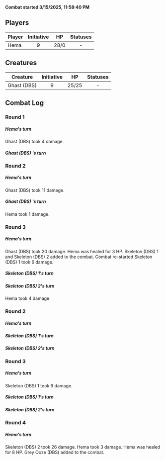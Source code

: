 **Combat started 3/15/2025, 11:58:40 PM**


## Players
| Player | Initiative | HP | Statuses |
| --- | :-: | :-: | :-: |
| Hema | 9 | 28/0 | - |
## Creatures
| Creature | Initiative  | HP | Statuses |
| --- | :-: | :-: | :-: |
| Ghast (DBS)  | 9 | 25/25 | - |


## Combat Log

### Round 1

##### Hema's turn
Ghast (DBS)  took 4 damage.
##### Ghast (DBS) 's turn
### Round 2
##### Hema's turn
Ghast (DBS)  took 11 damage.
##### Ghast (DBS) 's turn
Hema took 1 damage.
### Round 3
##### Hema's turn
Ghast (DBS)  took 20 damage.
Hema was healed for 3 HP.
Skeleton (DBS) 1 and Skeleton (DBS) 2 added to the combat.
Combat re-started
Skeleton (DBS) 1 took 6 damage.
##### Skeleton (DBS) 1's turn
##### Skeleton (DBS) 2's turn
Hema took 4 damage.
### Round 2
##### Hema's turn
##### Skeleton (DBS) 1's turn
##### Skeleton (DBS) 2's turn
### Round 3
##### Hema's turn
Skeleton (DBS) 1 took 9 damage.
##### Skeleton (DBS) 1's turn
##### Skeleton (DBS) 2's turn
### Round 4
##### Hema's turn
Skeleton (DBS) 2 took 26 damage.
Hema took 3 damage.
Hema was healed for 8 HP.
Grey Ooze (DBS)  added to the combat.

